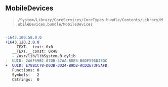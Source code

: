## MobileDevices

> `/System/Library/CoreServices/CoreTypes.bundle/Contents/Library/MobileDevices.bundle/MobileDevices`

```diff

-1643.100.58.0.0
+1643.120.2.0.0
   __TEXT.__text: 0x0
   __TEXT.__const: 0x48
   - /usr/lib/libSystem.B.dylib
-  UUID: 2A6F59BC-07DB-37AA-BDE5-B6DF595D4EDC
+  UUID: E78B1C78-D03B-3D24-B9D2-ACD2E73F5AFD
   Functions: 0
   Symbols:   2
   CStrings:  0

```
